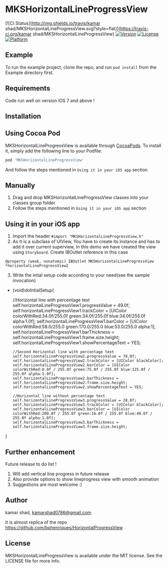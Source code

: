 # MKSHorizontalLineProgressView

[![CI Status](http://img.shields.io/travis/kamar shad/MKSHorizontalLineProgressView.svg?style=flat)](https://travis-ci.org/kamar shad/MKSHorizontalLineProgressView)
[![Version](https://img.shields.io/cocoapods/v/MKSHorizontalLineProgressView.svg?style=flat)](http://cocoapods.org/pods/MKSHorizontalLineProgressView)
[![License](https://img.shields.io/cocoapods/l/MKSHorizontalLineProgressView.svg?style=flat)](http://cocoapods.org/pods/MKSHorizontalLineProgressView)
[![Platform](https://img.shields.io/cocoapods/p/MKSHorizontalLineProgressView.svg?style=flat)](http://cocoapods.org/pods/MKSHorizontalLineProgressView)

## Example

To run the example project, clone the repo, and run `pod install` from the Example directory first.

## Requirements
 Code run well on version iOS 7 and above !
 
## Installation

## Using Cocoa Pod

MKSHorizontalLineProgressView is available through [CocoaPods](http://cocoapods.org). To install
it, simply add the following line to your Podfile:

```ruby
pod 'MKSHorizontalLineProgressView'
```
And follow the steps mentioned in  `Using it in your iOS app` section

## Manually 

  1. Drag and drop MKSHorizontalLineProgressView classes into your classes group folder 
  2. Follow the steps mentioned in  `Using it in your iOS app` section


## Using it in your iOS app

  1. Import the header `#import "MKSHorizontalLineProgressView.h"`
  2. As It is a subclass of UIView, You have to  create its instance and has to add it over current superview, In this demo we have created the view using `Storyboard`. Create IBOutlet reference in this case 
  
  `@property (weak, nonatomic) IBOutlet MKSHorizontalLineProgressView *horizontalLineProgressView2`

  3. Write the intial setup code according to your need(see the sample invocation)

  - (void)doIntialSetup{
      
      //Horizontal line with percentage text
        self.horizontalLineProgressView1.progressValue = 49.0f;
        self.horizontalLineProgressView1.trackColor = [UIColor colorWithRed:34.0f/255.0f green:34.0f/255.0f blue:34.0f/255.0f alpha:1.0f];
        self.horizontalLineProgressView1.barColor = [UIColor colorWithRed:58.0/255.0 green:170.0/255.0 blue:53.0/255.0 alpha:1];
        self.horizontalLineProgressView1.barThickness = self.horizontalLineProgressView1.frame.size.height;
        self.horizontalLineProgressView1.showPercentageText = YES; 
        
        //Second Horizontal line with percentage text
        self.horizontalLineProgressView2.progressValue = 78.0f;
        self.horizontalLineProgressView2.trackColor = [UIColor blackColor];
        self.horizontalLineProgressView2.barColor = [UIColor colorWithRed:0.0f / 255.0f green:75.0f / 255.0f blue:125.0f / 255.0f alpha:1.0f];
        self.horizontalLineProgressView2.barThickness = self.horizontalLineProgressView2.frame.size.height;
        self.horizontalLineProgressView2.showPercentageText = YES;
        
        //Horizontal line without percentage text
        self.horizontalLineProgressView3.progressValue = 28.0f;
        self.horizontalLineProgressView3.trackColor = [UIColor blackColor];
        self.horizontalLineProgressView3.barColor = [UIColor colorWithRed:200.0f / 255.0f green:16.0f / 255.0f blue:46.0f / 255.0f alpha:1.0f];
        self.horizontalLineProgressView3.barThickness = self.horizontalLineProgressView3.frame.size.height;
  }



## Further enhancement

   Future release to do list ! 
  
  1. Will add vertical line progress in future release
  2. Also provide options to show lineprogress view with smooth animation
  3. Suggestions are most welcome :)

  

## Author

kamar shad, kamarshad0786@gmail.com

It is almost replica of the repo https://github.com/bphenriques/HorizontalProgressView 

## License

MKSHorizontalLineProgressView is available under the MIT license. See the LICENSE file for more info.
